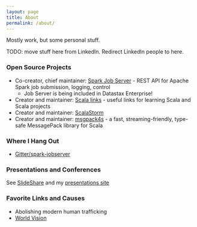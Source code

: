```yaml
---
layout: page
title: About
permalink: /about/
---
```


Mostly work, but some personal stuff.

TODO: move stuff here from LinkedIn.  Redirect LinkedIn people to here.

### Open Source Projects

* Co-creator, chief maintainer: [Spark Job Server](http://github.com/spark-jobserver/spark-jobserver) - REST API for Apache Spark job submission, logging, control
    * Job Server is being included in Datastax Enterprise!
* Creator and maintainer: [Scala links](http://github.com/velvia/links) - useful links for learning Scala and Scala projects
* Creator and maintainer: [ScalaStorm](http://github.com/velvia/ScalaStorm)
* Creator and maintainer: [msgpack4s](http://github.com/velvia/msgpack4s) - a fast, streaming-friendly, type-safe MessagePack library for Scala

### Where I Hang Out

* [Gitter/spark-jobserver](https://gitter.im/spark-jobserver/spark-jobserver)

### Presentations and Conferences

See [SlideShare](http://www.slideshare.net/evanchan2) and my [presentations site](http://velvia.github.io/presentations)

### Favorite Links and Causes

* Abolishing modern human trafficking
* [World Vision](http://worldvision.org)
